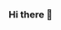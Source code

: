 ### Hi there 👋

<!--
**banhmysuawx/banhmysuawx** is a ✨ _special_ ✨ repository because its `README.md` (this file) appears on your GitHub profile.

- 🔭 I'm a dedicated Python Developer with over a year's experience in web systems development. Skilled in Python and well-versed in Django, I prioritize performance metrics and thrive in team settings. My expertise lies in crafting efficient, scalable Python applications. I'm enthusiastic about exploring various projects, from web development and data science to machine learning and automation scripts.
- 🌱 I’m currently learning more about cloud platforms, Docker, and advanced machine learning algorithms. My goal is to enhance my skill set and contribute even more effectively to my projects.
- 👯 I’m looking to collaborate on innovative Python projects that challenge and expand my capabilities.
- 🤔 I’m looking for help with any advanced techniques or insights that can further improve my Python development skills.
- 💬 Ask me about my experience in Python, web development, data science, and machine learning. I'm always eager to share and discuss!
- 📫 How to reach me: quangdinhvh2@gmail.com
-->
